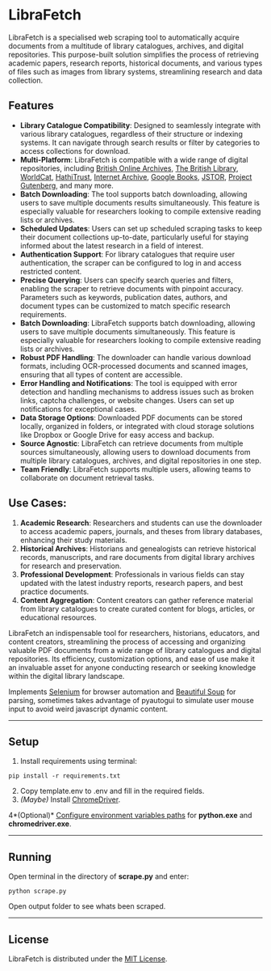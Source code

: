 # LibraFetch

LibraFetch is a specialised web scraping tool to automatically acquire documents from a multitude of library catalogues, archives, and digital repositories. This purpose-built solution simplifies the process of retrieving academic papers, research reports, historical documents, and various types of files such as images from library systems, streamlining research and data collection.

## Features

- **Library Catalogue Compatibility**:
  Designed to seamlessly integrate with various library catalogues, regardless of their structure or indexing systems. It can navigate through search results or filter by categories to access collections for download.
- **Multi-Platform**:
  LibraFetch is compatible with a wide range of digital repositories, including [British Online Archives](https://microform.digital/boa/), [The British Library](https://www.bl.uk/), [WorldCat](https://www.worldcat.org/), [HathiTrust](https://www.hathitrust.org/), [Internet Archive](https://archive.org/), [Google Books](https://books.google.com/), [JSTOR](https://www.jstor.org/), [Project Gutenberg](https://www.gutenberg.org/), and many more.
- **Batch Downloading**:
  The tool supports batch downloading, allowing users to save multiple documents results simultaneously. This feature is especially valuable for researchers looking to compile extensive reading lists or archives.
- **Scheduled Updates**:
  Users can set up scheduled scraping tasks to keep their document collections up-to-date, particularly useful for staying informed about the latest research in a field of interest.
- **Authentication Support**:
  For library catalogues that require user authentication, the scraper can be configured to log in and access restricted content.
- **Precise Querying**:
  Users can specify search queries and filters, enabling the scraper to retrieve documents with pinpoint accuracy. Parameters such as keywords, publication dates, authors, and document types can be customized to match specific research requirements.
- **Batch Downloading**:
  LibraFetch supports batch downloading, allowing users to save multiple documents simultaneously. This feature is especially valuable for researchers looking to compile extensive reading lists or archives.
- **Robust PDF Handling**:
  The downloader can handle various download formats, including OCR-processed documents and scanned images, ensuring that all types of content are accessible.
- **Error Handling and Notifications**:
  The tool is equipped with error detection and handling mechanisms to address issues such as broken links, captcha challenges, or website changes. Users can set up notifications for exceptional cases.
- **Data Storage Options**:
  Downloaded PDF documents can be stored locally, organized in folders, or integrated with cloud storage solutions like Dropbox or Google Drive for easy access and backup.
- **Source Agnostic**:
  LibraFetch can retrieve documents from multiple sources simultaneously, allowing users to download documents from multiple library catalogues, archives, and digital repositories in one step.
- **Team Friendly**:
    LibraFetch supports multiple users, allowing teams to collaborate on document retrieval tasks.

## Use Cases:
1.	**Academic Research**: Researchers and students can use the downloader to access academic papers, journals, and theses from library databases, enhancing their study materials.
2.	**Historical Archives**: Historians and genealogists can retrieve historical records, manuscripts, and rare documents from digital library archives for research and preservation.
3.	**Professional Development**: Professionals in various fields can stay updated with the latest industry reports, research papers, and best practice documents.
4.	**Content Aggregation**: Content creators can gather reference material from library catalogues to create curated content for blogs, articles, or educational resources.

LibraFetch an indispensable tool for researchers, historians, educators, and content creators, streamlining the process of accessing and organizing valuable PDF documents from a wide range of library catalogues and digital repositories. Its efficiency, customization options, and ease of use make it an invaluable asset for anyone conducting research or seeking knowledge within the digital library landscape.

Implements [Selenium](https://www.seleniumhq.org/) for browser automation and [Beautiful Soup](https://www.crummy.com/software/BeautifulSoup/bs4/doc/) for parsing, sometimes takes advantage of pyautogui to simulate user mouse input to avoid weird javascript dynamic content.

---

## Setup

1. Install requirements using terminal:

```
pip install -r requirements.txt
```

2. Copy template.env to .env and fill in the required fields.
3. *(Maybe)* Install [ChromeDriver](https://sites.google.com/a/chromium.org/chromedriver/downloads).

4*(Optional)* [Configure environment variables paths](https://www.java.com/en/download/help/path.xml) for **python.exe** and **chromedriver.exe**.

---

## Running

Open terminal in the directory of **scrape.py** and enter:

```
python scrape.py
```

Open output folder to see whats been scraped.

---

## License

LibraFetch is distributed under the [MIT License](LICENSE).
